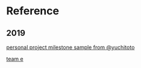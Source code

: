# Reference
## 2019
[personal project milestone sample from @yuchitoto](https://github.com/csci3250-2019/student-1155110447)

[team e](https://github.com/csci3250-2019/project-team-e)
